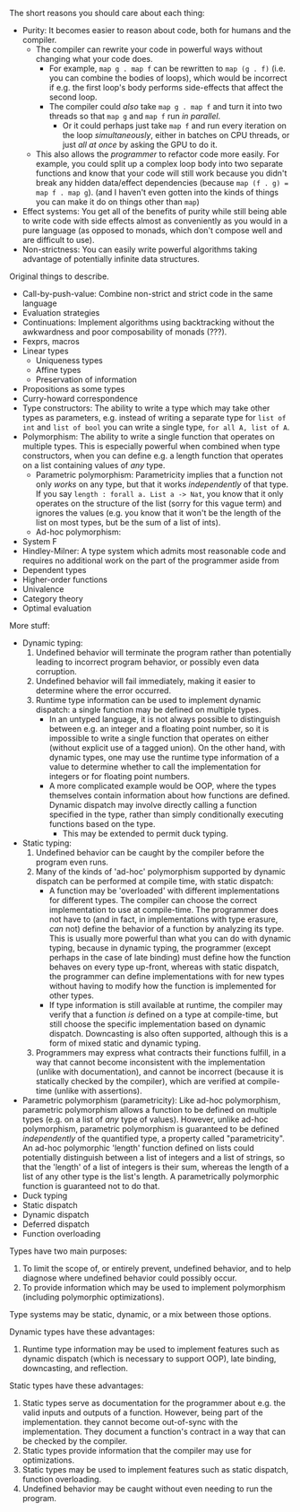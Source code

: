 The short reasons you should care about each thing:
* Purity: It becomes easier to reason about code, both for humans and the compiler.
  * The compiler can rewrite your code in powerful ways without changing what your code does.
    * For example, `map g . map f` can be rewritten to `map (g . f)` (i.e. you can combine the bodies of loops), which would be incorrect if e.g. the first loop's body performs side-effects that affect the second loop.
    * The compiler could *also* take `map g . map f` and turn it into two threads so that `map g` and `map f` run *in parallel*.
      * Or it could perhaps just take `map f` and run every iteration on the loop *simultaneously*, either in batches on CPU threads, or just *all at once* by asking the GPU to do it.
  * This also allows the *programmer* to refactor code more easily. For example, you could split up a complex loop body into two separate functions and know that your code will still work because you didn't break any hidden data/effect dependencies (because `map (f . g) = map f . map g`). (and I haven't even gotten into the kinds of things you can make it do on things other than `map`)
* Effect systems: You get all of the benefits of purity while still being able to write code with side effects almost as conveniently as you would in a pure language (as opposed to monads, which don't compose well and are difficult to use).
* Non-strictness: You can easily write powerful algorithms taking advantage of potentially infinite data structures.



Original things to describe.
* Call-by-push-value: Combine non-strict and strict code in the same language
* Evaluation strategies
* Continuations: Implement algorithms using backtracking without the awkwardness and poor composability of monads (???).
* Fexprs, macros
* Linear types
  * Uniqueness types
  * Affine types
  * Preservation of information
* Propositions as some types
* Curry-howard correspondence
* Type constructors: The ability to write a type which may take other types as parameters, e.g. instead of writing a separate type for `list of int` and `list of bool` you can write a single type, `for all A, list of A`.
* Polymorphism: The ability to write a single function that operates on multiple types. This is especially powerful when combined when type constructors, when you can define e.g. a length function that operates on a list containing values of *any* type.
  * Parametric polymorphism: Parametricity implies that a function not only *works* on any type, but that it works *independently* of that type. If you say `length : forall a. List a -> Nat`, you know that it only operates on the structure of the list (sorry for this vague term) and ignores the values (e.g. you know that it won't be the length of the list on most types, but be the sum of a list of ints).
  * Ad-hoc polymorphism:
* System F
* Hindley-Milner: A type system which admits most reasonable code and requires no additional work on the part of the programmer aside from 
* Dependent types
* Higher-order functions
* Univalence
* Category theory
* Optimal evaluation

More stuff:
* Dynamic typing:
  1. Undefined behavior will terminate the program rather than potentially leading to incorrect program behavior, or possibly even data corruption.
  2. Undefined behavior will fail immediately, making it easier to determine where the error occurred.
  3. Runtime type information can be used to implement dynamic dispatch: a single function may be defined on multiple types.
     * In an untyped language, it is not always possible to distinguish between e.g. an integer and a floating point number, so it is impossible to write a single function that operates on either (without explicit use of a tagged union). On the other hand, with dynamic types, one may use the runtime type information of a value to determine whether to call the implementation for integers or for floating point numbers.
     * A more complicated example would be OOP, where the types themselves contain information about how functions are defined. Dynamic dispatch may involve directly calling a function specified in the type, rather than simply conditionally executing functions based on the type.
       * This may be extended to permit duck typing.
* Static typing:
  1. Undefined behavior can be caught by the compiler before the program even runs.
  2. Many of the kinds of 'ad-hoc' polymorphism supported by dynamic dispatch can be performed at compile time, with static dispatch:
     * A function may be 'overloaded' with different implementations for different types. The compiler can choose the correct implementation to use at compile-time. The programmer does not have to (and in fact, in implementations with type erasure, *can* not) define the behavior of a function by analyzing its type. This is usually more powerful than what you can do with dynamic typing, because in dynamic typing, the programmer (except perhaps in the case of late binding) must define how the function behaves on every type up-front, whereas with static dispatch, the programmer can define implementations with for new types without having to modify how the function is implemented for other types.
     * If type information is still available at runtime, the compiler may verify that a function *is* defined on a type at compile-time, but still choose the specific implementation based on dynamic dispatch. Downcasting is also often supported, although this is a form of mixed static and dynamic typing.
  3. Programmers may express what contracts their functions fulfill, in a way that cannot become inconsistent with the implementation (unlike with documentation), and cannot be incorrect (because it is statically checked by the compiler), which are verified at compile-time (unlike with assertions).
* Parametric polymorphism (parametricity): Like ad-hoc polymorphism, parametric polymorphism allows a function to be defined on multiple types (e.g. on a list of *any* type of values). However, unlike ad-hoc polymorphism, parametric polymorphism is guaranteed to be defined *independently* of the quantified type, a property called "parametricity". An ad-hoc polymorphic 'length' function defined on lists could potentially distinguish between a list of integers and a list of strings, so that the 'length' of a list of integers is their sum, whereas the length of a list of any other type is the list's length. A parametrically polymorphic function is guaranteed not to do that.
* Duck typing
* Static dispatch
* Dynamic dispatch
* Deferred dispatch
* Function overloading

Types have two main purposes:
1. To limit the scope of, or entirely prevent, undefined behavior, and to help diagnose where undefined behavior could possibly occur.
2. To provide information which may be used to implement polymorphism (including polymorphic optimizations).

Type systems may be static, dynamic, or a mix between those options.

Dynamic types have these advantages:
1. Runtime type information may be used to implement features such as dynamic dispatch (which is necessary to support OOP), late binding, downcasting, and reflection.

Static types have these advantages:
1. Static types serve as documentation for the programmer about e.g. the valid inputs and outputs of a function. However, being part of the implementation. they cannot become out-of-sync with the implementation. They document a function's contract in a way that can be checked by the compiler.
2. Static types provide information that the compiler may use for optimizations.
3. Static types may be used to implement features such as static dispatch, function overloading.
4. Undefined behavior may be caught without even needing to run the program.
